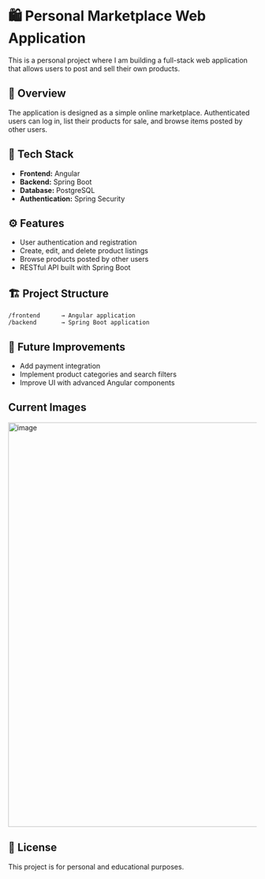 # 🛍️ Personal Marketplace Web Application

This is a personal project where I am building a full-stack web application that allows users to post and sell their own products.

## 🚀 Overview

The application is designed as a simple online marketplace. Authenticated users can log in, list their products for sale, and browse items posted by other users.

## 🧩 Tech Stack

* **Frontend:** Angular
* **Backend:** Spring Boot
* **Database:** PostgreSQL
* **Authentication:** Spring Security

## ⚙️ Features

* User authentication and registration
* Create, edit, and delete product listings
* Browse products posted by other users
* RESTful API built with Spring Boot

## 🏗️ Project Structure

```
/frontend      → Angular application  
/backend       → Spring Boot application  
```

## 🧠 Future Improvements

* Add payment integration
* Implement product categories and search filters
* Improve UI with advanced Angular components

## Current Images
<img width="1905" height="818" alt="image" src="https://github.com/user-attachments/assets/6b735041-e6ec-443e-aab1-cdeb834588dd" />


## 📄 License

This project is for personal and educational purposes.
